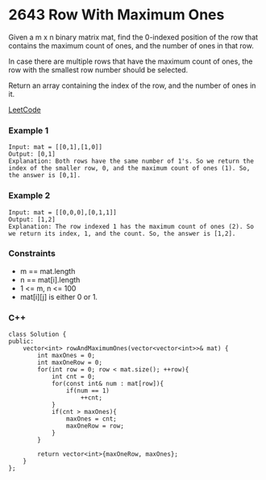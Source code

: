 # 2643 Row With Maximum Ones

Given a m x n binary matrix mat, find the 0-indexed position of the row that contains the maximum count of ones, and the number of ones in that row.

In case there are multiple rows that have the maximum count of ones, the row with the smallest row number should be selected.

Return an array containing the index of the row, and the number of ones in it.
 

[LeetCode](https://leetcode.cn/problems/row-with-maximum-ones/)

### Example 1

```
Input: mat = [[0,1],[1,0]]
Output: [0,1]
Explanation: Both rows have the same number of 1's. So we return the index of the smaller row, 0, and the maximum count of ones (1). So, the answer is [0,1]. 
```

### Example 2

```
Input: mat = [[0,0,0],[0,1,1]]
Output: [1,2]
Explanation: The row indexed 1 has the maximum count of ones (2). So we return its index, 1, and the count. So, the answer is [1,2].
```

### Constraints

* m == mat.length 
* n == mat[i].length 
* 1 <= m, n <= 100 
* mat[i][j] is either 0 or 1.


### C++ 

```
class Solution {
public:
    vector<int> rowAndMaximumOnes(vector<vector<int>>& mat) {
        int maxOnes = 0;
        int maxOneRow = 0;
        for(int row = 0; row < mat.size(); ++row){
            int cnt = 0;
            for(const int& num : mat[row]){
                if(num == 1)
                    ++cnt;
            }
            if(cnt > maxOnes){
                maxOnes = cnt;
                maxOneRow = row;
            }
        }
        
        return vector<int>{maxOneRow, maxOnes};
    }
};
```